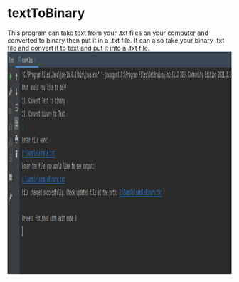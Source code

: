 # textToBinary
This program can take text from your .txt files on your computer and converted to binary then put it in a .txt file. 
It can also take your binary .txt file and convert it to text and put it into a .txt file. 
<img src="images/convert_to_Binary_1.PNG" width ="600" height="500" >
